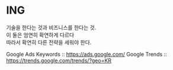 # ING

기술을 한다는 것과 비즈니스를 한다는 것.<br/>
이 둘은 엄연히 확연하게 다르다<br/>
따라서 확연히 다른 전략을 세워야 한다.<br/>

Google Ads Keywords :: https://ads.google.com/
Google Trends :: https://trends.google.com/trends/?geo=KR
